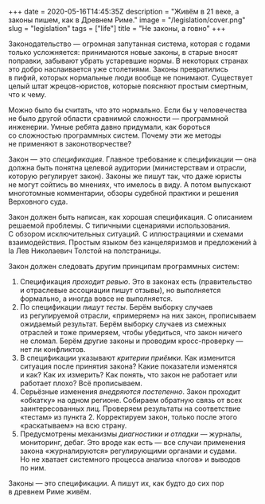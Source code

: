 +++
date = 2020-05-16T14:45:35Z
description = "Живём в 21 веке, а законы пишем, как в Древнем Риме."
image = "/legislation/cover.png"
slug = "legislation"
tags = ["life"]
title = "Не законы, а говно"
+++

Законодательство — огромная запутанная система, которая с годами только усложняется: принимаются новые законы, в старые вносят поправки, забывают убрать устаревшие нормы. В некоторых странах это добро наслаивается уже столетиями. Законы превратились в пифий, которых нормальные люди вообще не понимают. Существует целый штат жрецов-юристов, которые поясняют простым смертным, что к чему.

Можно было бы считать, что это нормально. Если бы у человечества не было другой области сравнимой сложности — программной инженерии. Умные ребята давно придумали, как бороться со сложностью программных систем. Почему эти же методы не применяют в законотворчестве?

Закон — это *спецификация*. Главное требование к спецификации — она должна быть понятна целевой аудитории (министерствам и отрасли, которую регулирует закон). Законы же пишут так, что даже юристы не могут сойтись во мнениях, что имелось в виду. А потом выпускают многотомные комментарии, обзоры судебной практики и решения Верховного суда.

Закон должен быть написан, как хорошая спецификация. С описанием решаемой проблемы. С типичными сценариями использования. С обзором исключительных ситуаций. С иллюстрациями и схемами взаимодействия. Простым языком без канцеляризмов и предложений à la Лев Николаевич Толстой на полстраницы.

Закон должен следовать другим принципам программных систем:

1. Спецификация *проходит ревью*. Это в законах есть (правительство и отраслевые ассоциации пишут отзывы), но выполняется формально, а иногда вовсе не выполняется.
2. По спецификации *пишут тесты*. Берём выборку случаев из регулируемой отрасли, «примеряем» на них закон, прописываем ожидаемый результат. Берём выборку случаев из смежных отраслей и тоже примеряем, чтобы убедиться, что закон ничего не сломал. Берём другие законы и проводим кросс-проверку — нет ли конфликтов.
3. В спецификации указывают *критерии приёмки*. Как изменится ситуация после принятия закона? Какие показатели изменятся и как? Как их измерить? Как понять, что закон не работает или работает плохо? Всё прописываем.
4. Серьёзные изменения *внедряются постепенно*. Закон проходит «обкатку» на одном регионе. Собираем обратную связь от всех заинтересованных лиц. Проверяем результаты на соответствие «тестам» из пункта 2. Корректируем закон, только после этого «раскатываем» на всю страну.
5. Предусмотрены механизмы *диагностики и отладки* — журналы, мониторинг, дебаг. Это вроде как есть — все случаи применения закона «журналируются» регулирующими органами и судами. Но не хватает системного процесса анализа «логов» и выводов по ним.

Законы — это спецификации. А пишут их, как будто до сих пор в древнем Риме живём.



